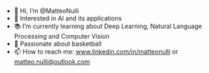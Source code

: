 - 👋 Hi, I’m @MatteoNulli
- 👀 Interested in AI and its applications
- 📚 I’m currently learning about Deep Learning, Natural Language Processing and Computer Vision
- 🏀 Passionate about basketball
- 📫 How to reach me: www.linkedin.com/in/matteonulli or  matteo.nulli@outlook.com
<!---
- 🌐 Personal Website: https://matteonulli.github.io
--->

<!---
MatteoNulli/MatteoNulli is a ✨ special ✨ repository because its `README.md` (this file) appears on your GitHub profile.
You can click the Preview link to take a look at your changes. to add one day: 💞️ I’m looking to collaborate on ...
--->
